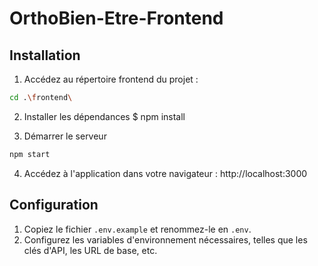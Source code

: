 # OrthoBien-Etre-Frontend

## Installation

1. Accédez au répertoire frontend du projet :

```bash
cd .\frontend\
```

2. Installer les dépendances
   $ npm install

3. Démarrer le serveur

```bash
npm start
```

4. Accédez à l'application dans votre navigateur : http://localhost:3000

## Configuration

1. Copiez le fichier `.env.example` et renommez-le en `.env`.
2. Configurez les variables d'environnement nécessaires, telles que les clés d'API, les URL de base, etc.
